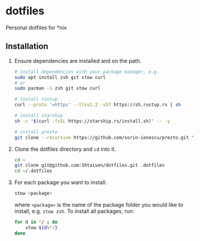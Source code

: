 # dotfiles

Personal dotfiles for *nix

## Installation

1. Ensure dependencies are installed and on the path.

    ```zsh
    # install dependencies with your package manager, e.g.
    sudo apt install zsh git stow curl
    # or
    sudo pacman -S zsh git stow curl

    # install rustup
    curl --proto '=https' --tlsv1.2 -sSf https://sh.rustup.rs | sh

    # install starship
    sh -c "$(curl -fsSL https://starship.rs/install.sh)" -- -y

    # install prezto
    git clone --recursive https://github.com/sorin-ionescu/prezto.git "~/.zprezto"
    ```

1. Clone the dotfiles directory and `cd` into it.

    ```zsh
    cd ~
    git clone git@github.com:Shtaiven/dotfiles.git .dotfiles
    cd ~/.dotfiles
    ```

1. For each package you want to install:

    ```zsh
    stow <package>
    ```

    where `<package>` is the name of the package folder you would like to install, e.g. `stow zsh`. To install all packages, run:

    ```zsh
    for d in */ ; do
        stow ${d%*/}
    done
    ```
